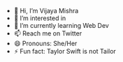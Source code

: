 - 👋 Hi, I’m Vijaya Mishra
- 👀 I’m interested in 
- 🌱 I’m currently learning Web Dev
- 📫 Reach me on Twitter
- 😄 Pronouns: She/Her
- ⚡ Fun fact: Taylor Swift is not Tailor

<!---
Vijayaa21/Vijayaa21 is a ✨ special ✨ repository because its `README.md` (this file) appears on your GitHub profile.
You can click the Preview link to take a look at your changes.
--->
